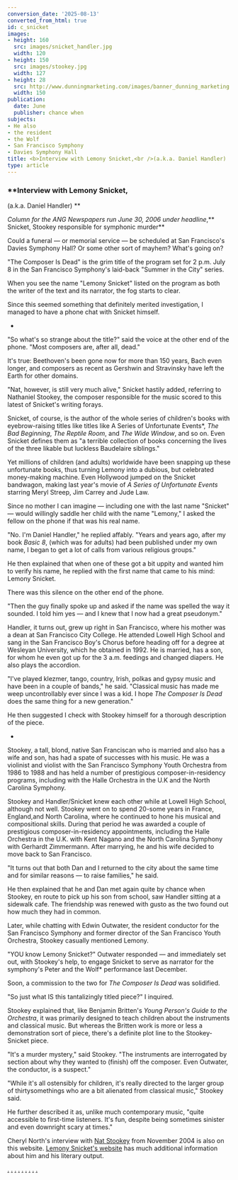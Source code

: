 ```yaml
---
conversion_date: '2025-08-13'
converted_from_html: true
id: c_snicket
images:
- height: 160
  src: images/snicket_handler.jpg
  width: 120
- height: 150
  src: images/stookey.jpg
  width: 127
- height: 28
  src: http://www.dunningmarketing.com/images/banner_dunning_marketing.gif
  width: 150
publication:
  date: June
  publisher: chance when
subjects:
- He also
- the resident
- the Wolf
- San Francisco Symphony
- Davies Symphony Hall
title: <b>Interview with Lemony Snicket,<br />(a.k.a. Daniel Handler)
type: article
---
```


### **Interview with Lemony Snicket,
(a.k.a. Daniel Handler)
**

*Column for the ANG Newspapers run June 30, 2006 under headline*,** Snicket, Stookey responsible for symphonic murder**

Could a funeral — or memorial service — be scheduled at San Francisco's Davies Symphony Hall? Or some other sort of mayhem? What's going on?

 "The Composer Is Dead" is the grim title of the program set for 2 p.m. July 8 in the San Francisco Symphony's laid-back "Summer in the City" series.

 When you see the name "Lemony Snicket" listed on the program as both the writer of the text and its narrator, the fog starts to clear.

 Since this seemed something that definitely merited investigation, I managed to have a phone chat with Snicket himself.

*

 "So what's so strange about the title?" said the voice at the other end of the phone. "Most composers are, after all, dead."

 It's true: Beethoven's been gone now for more than 150 years, Bach even longer, and composers as recent as Gershwin and Stravinsky have left the Earth for other domains.

 "Nat, however, is still very much alive," Snicket hastily added, referring to Nathaniel Stookey, the composer responsible for the music scored to this latest of Snicket's writing forays.

 Snicket, of course, is the author of the whole series of children's books with eyebrow-raising titles like titles like A Series of Unfortunate Events*, *The Bad Beginning*, *The Reptile Room*, and *The Wide Window*, and so on. Even Snicket defines them as "a terrible collection of books concerning the lives of the three likable but luckless Baudelaire siblings."

 Yet millions of children (and adults) worldwide have been snapping up these unfortunate books, thus turning Lemony into a dubious, but celebrated money-making machine. Even Hollywood jumped on the Snicket bandwagon, making last year's movie of *A Series of Unfortunate Events* starring Meryl Streep, Jim Carrey and Jude Law.

 Since no mother I can imagine — including one with the last name "Snicket" — would willingly saddle her child with the name "Lemony," I asked the fellow on the phone if that was his real name.

 "No. I'm Daniel Handler," he replied affably. "Years and years ago, after my book *Basic 8*, (which was for adults) had been published under my own name, I began to get a lot of calls from various religious groups."

 He then explained that when one of these got a bit uppity and wanted him to verify his name, he replied with the first name that came to his mind: Lemony Snicket.

 There was this silence on the other end of the phone.

 "Then the guy finally spoke up and asked if the name was spelled the way it sounded. I told him yes — and I knew that I now had a great pseudonym."

 Handler, it turns out, grew up right in San Francisco, where his mother was a dean at San Francisco City College. He attended Lowell High School and sang in the San Francisco Boy's Chorus before heading off for a degree at Wesleyan University, which he obtained in 1992. He is married, has a son, for whom he even got up for the 3 a.m. feedings and changed diapers. He also plays the accordion.

 "I've played klezmer, tango, country, Irish, polkas and gypsy music and have been in a couple of bands," he said. "Classical music has made me weep uncontrollably ever since I was a kid. I hope *The Composer Is Dead* does the same thing for a new generation."

 He then suggested I check with Stookey himself for a thorough description of the piece.

*

 Stookey, a tall, blond, native San Franciscan who is married and also has a wife and son, has had a spate of successes with his music. He was a violinist and violist with the San Francisco Symphony Youth Orchestra from 1986 to 1988 and has held a number of prestigious composer-in-residency programs, including with the Halle Orchestra in the U.K and the North Carolina Symphony.

 Stookey and Handler/Snicket knew each other while at Lowell High School, although not well. Stookey went on to spend 20-some years in France, England,and North Carolina, where he continued to hone his musical and compositional skills. During that period he was awarded a couple of prestigious composer-in-residency appointments, including the Halle Orchestra in the U.K. with Kent Nagano and the North Carolina Symphony with Gerhardt Zimmermann. After marrying, he and his wife decided to move back to San Francisco.

 "It turns out that both Dan and I returned to the city about the same time and for similar reasons — to raise families," he said.

 He then explained that he and Dan met again quite by chance when Stookey, en route to pick up his son from school, saw Handler sitting at a sidewalk cafe. The friendship was renewed with gusto as the two found out how much they had in common.

 Later, while chatting with Edwin Outwater, the resident conductor for the San Francisco Symphony and former director of the San Francisco Youth Orchestra, Stookey casually mentioned Lemony.

 "YOU know Lemony Snicket?" Outwater responded — and immediately set out, with Stookey's help, to engage Snicket to serve as narrator for the symphony's Peter and the Wolf* performance last December.

 Soon, a commission to the two for *The Composer Is Dead* was solidified.

 "So just what IS this tantalizingly titled piece?" I inquired.

 Stookey explained that, like Benjamin Britten's *Young Person's Guide to the Orchestra*, it was primarily designed to teach children about the instruments and classical music. But whereas the Britten work is more or less a demonstration sort of piece, there's a definite plot line to the Stookey-Snicket piece.

 "It's a murder mystery," said Stookey. "The instruments are interrogated by section about why they wanted to (finish) off the composer. Even Outwater, the conductor, is a suspect."

 "While it's all ostensibly for children, it's really directed to the larger group of thirtysomethings who are a bit alienated from classical music," Stookey said.

 He further described it as, unlike much contemporary music, "quite accessible to first-time listeners. It's fun, despite being sometimes sinister and even downright scary at times."

Cheryl North's interview with [Nat Stookey](http://www.northworks.net/c_stookey.htm) from November 2004 is also on this website. [Lemony Snicket's website](http://www.lemonysnicket.com/author.cfm) has much additional information about him and his literary output.

[.](http://www.dunningmarketing.com)
[.](http://www.witnessamerica.com)
[.](http://www.witnessamerica.com/camcorders)
[.](http://www.ksql.com)
[.](http://www.ascendaviation.com)
[.](http://www.echovalleysupply.com)
[.](http://www.northworks.net)
[.](http://www.attainia.com)
[.](http://www.briandunning.com)